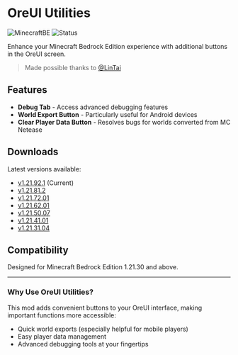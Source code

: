 # OreUI Utilities

![MinecraftBE](https://img.shields.io/badge/MinecraftBE-1.21.30%2B-brightgreen) 
![Status](https://img.shields.io/badge/Status-Active-success)

Enhance your Minecraft Bedrock Edition experience with additional buttons in the OreUI screen.

> Made possible thanks to [@LinTai](https://space.bilibili.com/482521515/lists/3397992)

## Features

- **Debug Tab** - Access advanced debugging features
- **World Export Button** - Particularly useful for Android devices
- **Clear Player Data Button** - Resolves bugs for worlds converted from MC Netease

## Downloads

Latest versions available:

- [v1.21.92.1](https://github.com/Mrwang2408/oreui-utilities/blob/main/hbui/index-cf3ef66278c52a99cc8c.js) (Current)
- [v1.21.81.2](https://github.com/Mrwang2408/oreui-utilities/blob/main/hbui/index-07a21.js)
- [v1.21.72.01](https://github.com/Mrwang2408/oreui-utilities/blob/main/hbui/index-999cc.js)
- [v1.21.62.01](https://github.com/Mrwang2408/oreui-utilities/blob/main/hbui/index-7e993.js)
- [v1.21.50.07](https://github.com/Mrwang2408/oreui-utilities/blob/main/hbui/index-918b7.js)
- [v1.21.41.01](https://github.com/Mrwang2408/oreui-utilities/blob/main/hbui/index-84ffb.js)
- [v1.21.31.04](https://github.com/Mrwang2408/oreui-utilities/blob/main/hbui/index-c0d53.js)

## Compatibility

Designed for Minecraft Bedrock Edition 1.21.30 and above.

---

### Why Use OreUI Utilities?

This mod adds convenient buttons to your OreUI interface, making important functions more accessible:
- Quick world exports (especially helpful for mobile players)
- Easy player data management
- Advanced debugging tools at your fingertips
